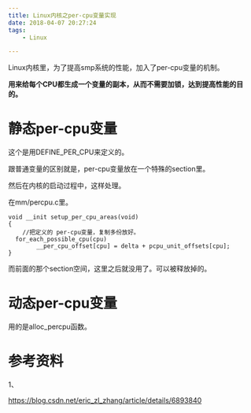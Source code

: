 ```yaml
---
title: Linux内核之per-cpu变量实现
date: 2018-04-07 20:27:24
tags:
	- Linux

---
```




Linux内核里，为了提高smp系统的性能，加入了per-cpu变量的机制。

**用来给每个CPU都生成一个变量的副本，从而不需要加锁，达到提高性能的目的。**



# 静态per-cpu变量

这个是用DEFINE_PER_CPU来定义的。

跟普通变量的区别就是，per-cpu变量放在一个特殊的section里。

然后在内核的启动过程中，这样处理。

在mm/percpu.c里。

```
void __init setup_per_cpu_areas(void)
{
	//把定义的 per-cpu变量，复制多份放好。
  for_each_possible_cpu(cpu)
		__per_cpu_offset[cpu] = delta + pcpu_unit_offsets[cpu];
}
```

而前面的那个section空间，这里之后就没用了。可以被释放掉的。



# 动态per-cpu变量

用的是alloc_percpu函数。



# 参考资料

1、

https://blog.csdn.net/eric_zl_zhang/article/details/6893840